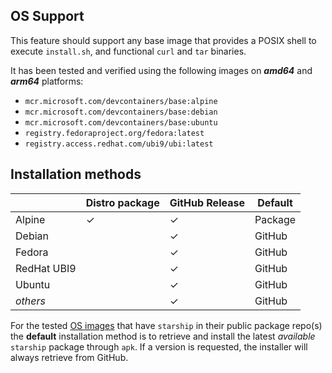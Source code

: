 <!-- markdownlint-disable MD041 -->
## OS Support

This feature should support any base image that provides a POSIX shell to execute `install.sh`, and functional `curl` and `tar` binaries.

It has been tested and verified using the following images on ***amd64*** and ***arm64*** platforms:

* `mcr.microsoft.com/devcontainers/base:alpine`
* `mcr.microsoft.com/devcontainers/base:debian`
* `mcr.microsoft.com/devcontainers/base:ubuntu`
* `registry.fedoraproject.org/fedora:latest`
* `registry.access.redhat.com/ubi9/ubi:latest`

## Installation methods

| |Distro package|GitHub Release|Default|
|-|----|--------------|-------|
|Alpine| &check; | &check; | Package |
|Debian| | &check; | GitHub |
|Fedora| | &check; | GitHub |
|RedHat UBI9| | &check; | GitHub |
|Ubuntu| | &check; | GitHub |
|*others*| | &check; | GitHub |

For the tested [OS images](#os-support) that have `starship` in their public package repo(s) the **default**
installation method is to retrieve and install the latest *available* `starship` package through `apk`. If a version is
requested, the installer will always retrieve from GitHub.
